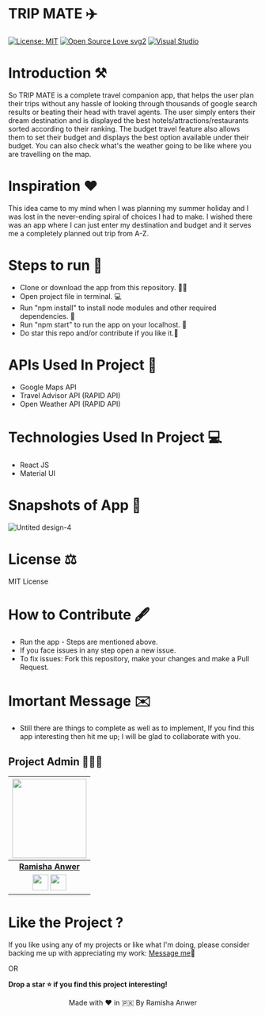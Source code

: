 # TRIP MATE ✈️

[![License: MIT](https://img.shields.io/badge/License-MIT-yellow.svg)](https://opensource.org/licenses/MIT)
[![Open Source Love svg2](https://badges.frapsoft.com/os/v2/open-source.svg?v=103)](https://github.com/ellerbrock/open-source-badges/)
[![Visual Studio](https://badgen.net/badge/icon/visualstudio?icon=visualstudio&label)](https://visualstudio.microsoft.com)


# Introduction ⚒  
So TRIP MATE is a complete travel companion app, that helps the user plan their trips without any hassle of looking through thousands of google search results or beating their head with travel agents. The user simply enters their dream destination and is displayed the best hotels/attractions/restaurants sorted according to their ranking. The budget travel feature also allows them to set their budget and displays the best option available under their budget. You can also check what's the weather going to be like where you are travelling on the map.

# Inspiration ❤️
This idea came to my mind when I was planning my summer holiday and I was lost in the never-ending spiral of choices I had to make. I wished there was an app where I can just enter my destination and budget and it serves me a completely planned out trip from A-Z. 


# Steps to run 📲

* Clone or download the app from this repository. 👩‍💻
* Open project file in terminal. 💻
* Run "npm install" to install node modules and other required dependencies. 💾
* Run "npm start" to run the app on your localhost. 📲
* Do star this repo and/or contribute if you like it.🙂 



# APIs Used In Project 📒 

* Google Maps API
* Travel Advisor API (RAPID API)
* Open Weather API (RAPID API)

# Technologies Used In Project 💻

* React JS
* Material UI


# Snapshots of App 📸

![Untited design-4]()


# License ⚖️  

MIT License<br> 

# How to Contribute 🖋 

* Run the app - Steps are mentioned above.
* If you face issues in any step open a new issue.
* To fix issues: Fork this repository, make your changes and make a Pull Request. 

# Imortant Message ✉️

* Still there are things to complete as well as to implement, If you find this app interesting then hit me up; I will be
glad to collaborate with you.



## Project Admin 👨🏻‍💻

|                                                                                         <a href="https://ramisha-dev.netlify.app"><img src="https://user-images.githubusercontent.com/76823048/184444793-c62f2e9a-5f26-4156-b404-871d2637a920.jpg" width=150px height=160px /></a>                                                                                         |
| :------------------------------------------------------------------------------------------------------------------------------------------------------------------------------------------------------------------------------------------------------------------------------------------------------------------------------------------: |
|                                                                                                                                        **[Ramisha Anwer](https://www.linkedin.com/in/ramisha-anwer/)**                                                                                                                                        |
|  <a href="https://twitter.com/"><img src="https://user-images.githubusercontent.com/56252259/114967867-d6bc2380-9e92-11eb-8f89-c437f39a45de.png" width="32px" height="32px"></a>  <a href="https://www.linkedin.com/in/ramisha-anwer/"><img src="https://user-images.githubusercontent.com/56252259/114967871-d7ed5080-9e92-11eb-8781-cd7cf9bb52db.png" width="32px" height="32px"></a> |

# Like the Project ?
If you like using any of my projects or like what I'm doing, please consider backing me up with appreciating my work: [Message me](https://www.linkedin.com/in/ramisha-anwer/)🥰


OR

**Drop a star ⭐ if you find this project interesting!**

<p align="center" width="100%">
   Made with ❤️ in 🇵🇰 By Ramisha Anwer   
</p>
